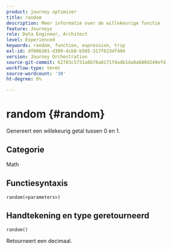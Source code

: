 ```yaml
---
product: journey optimizer
title: random
description: Meer informatie over de willekeurige functie
feature: Journeys
role: Data Engineer, Architect
level: Experienced
keywords: random, function, expression, trip
exl-id: df006301-d309-4cb0-b505-317f623df494
version: Journey Orchestration
source-git-commit: 62783c5731a8b78a8171fdadb1da8a680d249efd
workflow-type: tm+mt
source-wordcount: '30'
ht-degree: 6%

---
```


# random {#random}

Genereert een willekeurig getal tussen 0 en 1.

## Categorie

Math

## Functiesyntaxis

`random(<parameters>)`

## Handtekening en type geretourneerd

`random()`

Retourneert een decimaal.
